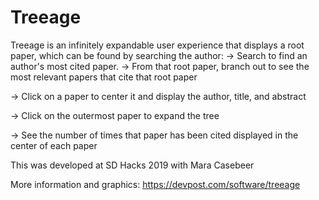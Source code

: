 # Treeage
Treeage is an infinitely expandable user experience that displays a root paper, which can be found by searching the author:
  -> Search to find an author's most cited paper.
  -> From that root paper, branch out to see the most relevant papers that cite that root paper
  
  -> Click on a paper to center it and display the author, title, and abstract
  
  -> Click on the outermost paper to expand the tree
  
  -> See the number of times that paper has been cited displayed in the center of each paper

This was developed at SD Hacks 2019 with Mara Casebeer

More information and graphics: https://devpost.com/software/treeage

